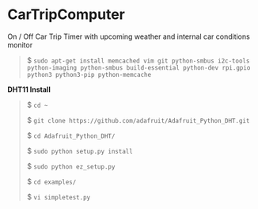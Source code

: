 # CarTripComputer
On / Off Car Trip Timer with upcoming weather and internal car conditions monitor

>$ `sudo apt-get install memcached vim git python-smbus i2c-tools python-imaging python-smbus build-essential python-dev rpi.gpio python3 python3-pip python-memcache`

**DHT11 Install**

>$ `cd ~`
>
>$ `git clone https://github.com/adafruit/Adafruit_Python_DHT.git`
>
>$ `cd Adafruit_Python_DHT/`
>
>$ `sudo python setup.py install`
>
>$ `sudo python ez_setup.py`
>
>$ `cd examples/`
>
>$ `vi simpletest.py`
>
